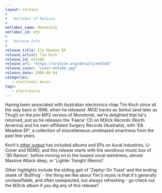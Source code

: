 ```yaml
---
layout: release
#
#   Netlabel of Release
#
netlabel_name: Monotonik
netlabel_id: mtk
#
#   Release Info
#
release_title: Elk Meadow EP
release_artist: Tim Koch
release_id: mtk166
release_url: "https://archive.org/details/mtk166"
release_cover: "cover-mtk166.jpg"
release_date: 2006-06-04
categories:
   - electronic music
tags:
   - electronica
---
```

Having been associated with Australian electronica chap Tim Koch since all the way back in 1998, when he released .MOD tracks as Serkul (and later as Thug!) on the pre-MP3 version of Monotonik, we're delighted that he's returned, just as he releases the 'Faena' CD on M3rck Records (North America) and his own-affiliated Surgery Records (Australia), with 'Elk Meadow EP', a collection of miscellaneous unreleased smartness from the past few years.

Koch's [other output](http://www.discogs.com/artist/Tim+Koch) has included albums and EPs on Aural Industries, U-Cover and N5MD, and this release starts with the wondrous music box of '(B) Ramon', before moving on to the looped vocal weirdness, almost Massive Attack deep, or 'Lighter Tonight (Remix)'.

Other highlights include the sliding gait of 'Zephyr On Toast' and the ending skank of 'Bullfrog' - the thing we like about Tim's music is that it's generally unclassifiable, and often unexpected, but always refreshing - go check out the M3rck album if you dig any of this release?

